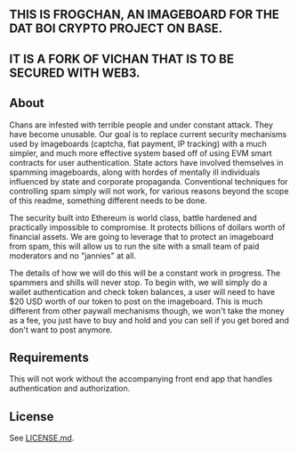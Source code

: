 THIS IS FROGCHAN, AN IMAGEBOARD FOR THE DAT BOI CRYPTO PROJECT ON BASE.
------------

IT IS A FORK OF VICHAN THAT IS TO BE SECURED WITH WEB3.
------------

About
------------
Chans are infested with terrible people and under constant attack. They have become unusable. Our goal is to replace current security mechanisms used by imageboards (captcha, fiat payment, IP tracking) with a much simpler, and much more effective system based off of using EVM smart contracts for user authentication. State actors have involved themselves in spamming imageboards, along with hordes of mentally ill individuals influenced by state and corporate propaganda. Conventional techniques for controlling spam simply will not work, for various reasons beyond the scope of this readme, something different needs to be done.

The security built into Ethereum is world class, battle hardened and practically impossible to compromise. It protects billions of dollars worth of financial assets. We are going to leverage that to protect an imageboard from spam, this will allow us to run the site with a small team of paid moderators and no "jannies" at all. 

The details of how we will do this will be a constant work in progress. The spammers and shills will never stop. To begin with, we will simply do a wallet authentication and check token balances, a user will need to have $20 USD worth of our token to post on the imageboard. This is much different from other paywall mechanisms though, we won't take the money as a fee, you just have to buy and hold and you can sell if you get bored and don't want to post anymore. 

Requirements
------------
This will not work without the accompanying front end app that handles authentication and authorization.

License
--------
See [LICENSE.md](http://github.com/vichan-devel/vichan/blob/master/LICENSE.md).
